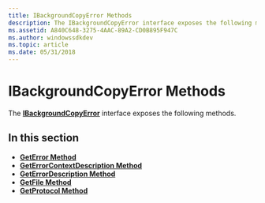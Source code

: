 ```yaml
---
title: IBackgroundCopyError Methods
description: The IBackgroundCopyError interface exposes the following methods.
ms.assetid: A840C648-3275-4AAC-89A2-CD0B895F947C
ms.author: windowssdkdev
ms.topic: article
ms.date: 05/31/2018
---
```


# IBackgroundCopyError Methods

The [**IBackgroundCopyError**](/windows/desktop/api/Bits/nn-bits-ibackgroundcopyerror) interface exposes the following methods.

## In this section

-   [**GetError Method**](/windows/desktop/api/Bits/nf-bits-ibackgroundcopyerror-geterror)
-   [**GetErrorContextDescription Method**](/windows/desktop/api/Bits/nf-bits-ibackgroundcopyerror-geterrorcontextdescription)
-   [**GetErrorDescription Method**](/windows/desktop/api/Bits/nf-bits-ibackgroundcopyerror-geterrordescription)
-   [**GetFile Method**](/windows/desktop/api/Bits/nf-bits-ibackgroundcopyerror-getfile)
-   [**GetProtocol Method**](/windows/desktop/api/Bits/nf-bits-ibackgroundcopyerror-getprotocol)

 

 




